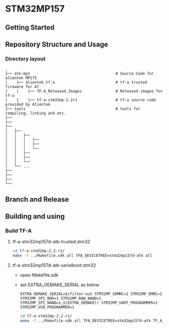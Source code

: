# STM32MP157

## Getting Started

## Repository Structure and Usage

### Directory layout

    .
    ├── atk-mp1                                      # Source Code for alientek MP175
    |    ├── alientek_tf-a                           # tf-a trusted fireware for A7
    |    |    ├── TF-A_Released_Images               # Released images for tf-a 
    |    |    ├── tf-a-stm32mp-2.2r1                 # tf-a source code provided by Alientek
    ├── tools                                        # tools for compiling, linking and etc.
    ├──                    
    ├──                         
    ├──                           
    │   ├──      
    │   │   ├──                  
    │   │   │   ├──      
    │   │   │   ├──               
    │   │   │   └──               
    │   │   ├──                  
    │   │   ├──                   
    │   │   └── 
    │   └── ...        
    ├──                 
    ├──                     
    ├──                       
    └──                       

## Branch and Release

## Building and using

### Build TF-A

1. tf-a-stm32mp157d-atk-trusted.stm32

    ```bash
    cd tf-a-stm32mp-2.2.r1/
    make -f ../Makefile.sdk all TFA_DEVICETREE=stm32mp157d-atk all
    ```

2. tf-a-stm32mp157d-atk-serialboot.stm32

    - open Makefile.sdk
    - set EXTRA_OEMAKE_SERIAL as below

        ```make
        EXTRA_OEMAKE_SERIAL=$(filter-out STM32MP_SDMMC=1 STM32MP_EMMC=1 STM32MP_SPI_NOR=1 STM32MP_RAW_NAND=1 STM32MP_SPI_NAND=1,$(EXTRA_OEMAKE)) STM32MP_UART_PROGRAMMER=1 STM32MP_USB_PROGRAMMER=1
        ```

        ```bash
        cd tf-a-stm32mp-2.2.r1/
        make -f ../Makefile.sdk all TFA_DEVICETREE=stm32mp157d-atk TF_A_CONFIG=serialboot ELF_DEBUG_ENABLE='1' all
         ```

